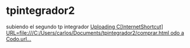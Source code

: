 # tpintegrador2
subiendo el segundo tp integrador
[Uploading C[InternetShortcut]
URL=file:///C:/Users/carlos/Documents/tpintegrador2/comprar.html
odo a Codo.url…]()

